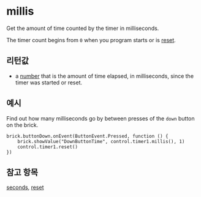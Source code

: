 # millis

Get the amount of time counted by the timer in milliseconds.

The timer count begins from `0` when you program starts or is [reset](/reference/control/timer/reset).

## 리턴값

* a [number](/types/number) that is the amount of time elapsed, in milliseconds, since the timer was started or reset.

## 예시

Find out how many milliseconds go by between presses of the `down` button on the brick.

```blocks
brick.buttonDown.onEvent(ButtonEvent.Pressed, function () {
    brick.showValue("DownButtonTime", control.timer1.millis(), 1)
    control.timer1.reset()
})
```

## 참고 항목

[seconds](/reference/control/timer/seconds), [reset](/reference/control/timer/reset)